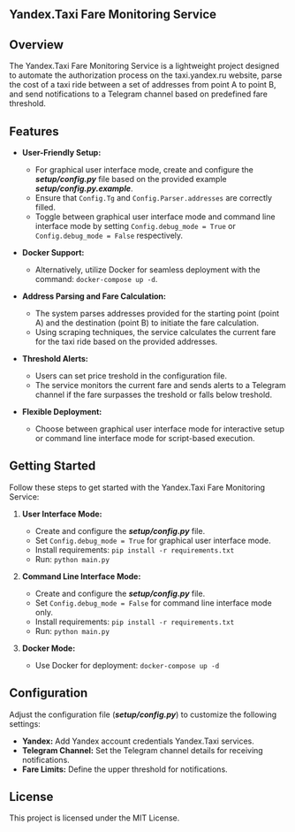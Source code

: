 ## Yandex.Taxi Fare Monitoring Service

## Overview

The Yandex.Taxi Fare Monitoring Service is a lightweight project designed to automate the authorization process on the taxi.yandex.ru website, parse the cost of a taxi ride between a set of addresses from point A to point B, and send notifications to a Telegram channel based on predefined fare threshold.

## Features

- **User-Friendly Setup:**

    - For graphical user interface mode, create and configure the _**setup/config.py**_ file based on the provided example _**setup/config.py.example**_.
    - Ensure that `Config.Tg` and `Config.Parser.addresses` are correctly filled.
    - Toggle between graphical user interface mode and command line interface mode by setting `Config.debug_mode = True` or `Config.debug_mode = False` respectively.
- **Docker Support:**

    - Alternatively, utilize Docker for seamless deployment with the command: `docker-compose up -d`.
- **Address Parsing and Fare Calculation:**

    - The system parses addresses provided for the starting point (point A) and the destination (point B) to initiate the fare calculation.
    - Using scraping techniques, the service calculates the current fare for the taxi ride based on the provided addresses.
- **Threshold Alerts:**

    - Users can set price treshold in the configuration file.
    - The service monitors the current fare and sends alerts to a Telegram channel if the fare surpasses the treshold or falls below treshold.
- **Flexible Deployment:**

    - Choose between graphical user interface mode for interactive setup or command line interface mode for script-based execution.

## Getting Started

Follow these steps to get started with the Yandex.Taxi Fare Monitoring Service:

1. **User Interface Mode:**

    - Create and configure the _**setup/config.py**_ file.
    - Set `Config.debug_mode = True` for graphical user interface mode.
    - Install requirements: `pip install -r requirements.txt`
    - Run: `python main.py`
2. **Command Line Interface Mode:**

    - Create and configure the _**setup/config.py**_ file.
    - Set `Config.debug_mode = False` for command line interface mode only.
    - Install requirements: `pip install -r requirements.txt`
    - Run: `python main.py`
3. **Docker Mode:**

    - Use Docker for deployment: `docker-compose up -d`

## Configuration

Adjust the configuration file (_**setup/config.py**_) to customize the following settings:

- **Yandex:** Add Yandex account credentials Yandex.Taxi services.
- **Telegram Channel:** Set the Telegram channel details for receiving notifications.
- **Fare Limits:** Define the upper threshold for notifications.

## License

This project is licensed under the MIT License.